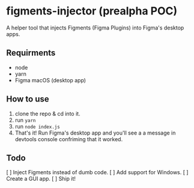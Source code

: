 # figments-injector (prealpha POC)
A helper tool that injects Figments (Figma Plugins) into Figma's desktop apps.

## Requirments
* node
* yarn
* Figma macOS (desktop app)

## How to use
1. clone the repo & cd into it.
1. run `yarn`
1. run `node index.js`
1. That's it!  Run Figma's desktop app and you'll see a a message in devtools console confriming that it worked.

## Todo
[ ] Inject Figments instead of dumb code.
[ ] Add support for Windows.
[ ] Create a GUI app.
[ ] Ship it!
